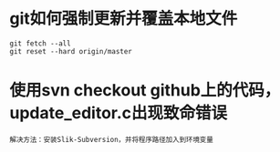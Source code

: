 # git如何强制更新并覆盖本地文件 #
    git fetch --all
    git reset --hard origin/master

# 使用svn checkout github上的代码，update_editor.c出现致命错误 #
    解决方法：安装Slik-Subversion，并将程序路径加入到环境变量
